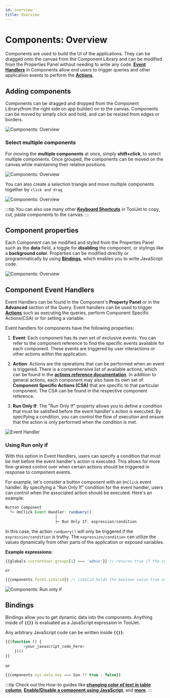 ```yaml
---
id: overview
title: Overview
---
```


# Components: Overview

Components are used to build the UI of the applications. They can be dragged onto the canvas from the Component Library and can be modified from the Properties Panel without needing to write any code. **[Event Handlers](/docs/2.10.0/widgets/overview/#component-event-handlers)** in Components allow end users to trigger queries and other application events to perform the **[Actions](/docs/category/actions-reference)**.

## Adding components

Components can be dragged and dropped from the Component Library(from the right side on app builder) on to the canvas. Components can be moved by simply click and hold, and can be resized from edges or borders.

<div style={{textAlign: 'center'}}>

<img className="screenshot-full" src="/img/widgets/overview/dragv2.gif" alt="Components: Overview" />

</div>

### Select multiple components

For moving the **multiple components** at once, simply **shift+click**, to select multiple components. Once grouped, the components can be moved on the canvas while maintaining their relative positions.

<div style={{textAlign: 'center'}}>

<img className="screenshot-full" src="/img/widgets/overview/selectv2.gif" alt="Components: Overview" />

</div>

You can also create a selection triangle and move multiple components together by `click and drag`

<div style={{textAlign: 'center'}}>

<img className="screenshot-full" src="/img/widgets/overview/dragselv2.gif" alt="Components: Overview" />

</div>

:::tip
You can also use many other **[Keyboard Shortcuts](/docs/tutorial/keyboard-shortcuts)** in ToolJet to copy, cut, paste components to the canvas.
:::

## Component properties

Each Component can be modified and styled from the Properties Panel such as the **data** field, a toggle for **disabling** the component, or stylings like a **background color**. Properties can be modified directly or programmatically by using **[Bindings](#bindings)**, which enables you to write JavaScript code.

<div style={{textAlign: 'center'}}>

<img className="screenshot-full" src="/img/widgets/overview/props.png" alt="Components: Overview" />

</div>

## Component Event Handlers

Event Handlers can be found in the Component's **Property Panel** or in the **Advanced** section of the Query. Event handlers can be used to trigger **[Actions](/docs/category/actions-reference)** such as executing the queries, perform Component Specific Actions(CSA) or for setting a variable.

Event handlers for components have the following properties:

1. **Event**: Each component has its own set of exclusive events. You can refer to the component reference to find the specific events available for each component. These events are triggered by user interactions or other actions within the application.

2. **Action**: Actions are the operations that can be performed when an event is triggered. There is a comprehensive list of available actions, which can be found in the **[actions reference documentation](/docs/category/actions-reference)**. In addition to general actions, each component may also have its own set of **Component Specific Actions (CSA)** that are specific to that particular component. The CSA can be found in the respective component reference.

3. **Run Only If**: The "Run Only If" property allows you to define a condition that must be satisfied before the event handler's action is executed. By specifying a condition, you can control the flow of execution and ensure that the action is only performed when the condition is met. 

<div style={{textAlign: 'center'}}>

<img className="screenshot-full" src="/img/widgets/overview/isvalid.png" alt="Event Handler" />

</div>

### Using Run only if

With this option in Event Handlers, users can specify a condition that must be met before the event handler's action is executed. This allows for more fine-grained control over when certain actions should be triggered in response to component events.

For example, let's consider a button component with an `OnClick` event handler. By specifying a "Run Only If" condition for the event handler, users can control when the associated action should be executed. Here's an example:

```javascript
Button Component
  └─ OnClick Event Handler: runQuery()
                      │
                      ├─ Run Only If: expression/condition
```

In this case, the action `runQuery()` will only be triggered if the `expression/condition` is truthy. The `expression/condition` can utilize the values dynamically from other parts of the application or exposed variables.

**Example expressions:**

```js
{{globals.currentUser.groups[1] === 'admin'}} // returns true if the current user is admin

or

{{components.form1.isValid}} // isValid holds the boolean value true or false
```

<div style={{textAlign: 'center'}}>

<img className="screenshot-full" src="/img/widgets/overview/admin.png" alt="Components: Run only if" />

</div>

## Bindings

Bindings allow you to get dynamic data into the components. Anything inside of **`{{}}`** is evaluated as a JavaScript expression in ToolJet.

Any arbitrary JavaScript code can be written inside **`{{}}`**:

```js
{{(function () {
        <your_javascript_code_here>
    })()
}}
```

or

```js
{{components.xyz.data.key === Sun ?? true : false}}
```

:::tip
Check out the How-to guides like **[changing color of text in table column](/docs/how-to/access-cellvalue-rowdata)**, **[Enable/Disable a component using JavaScript](/docs/how-to/access-currentuser)**, and **[more](/docs/category/how-to)**.
:::

